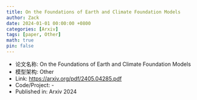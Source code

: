 ```yaml
---
title: On the Foundations of Earth and Climate Foundation Models
author: Zack
date: 2024-01-01 00:00:00 +0800
categories: [Arxiv]
tags: [paper, Other]
math: true
pin: false
---
```

- 论文名称: On the Foundations of Earth and Climate Foundation Models
- 模型架构: Other
- Link: https://arxiv.org/pdf/2405.04285.pdf
- Code/Project: -
- Published in: Arxiv 2024
